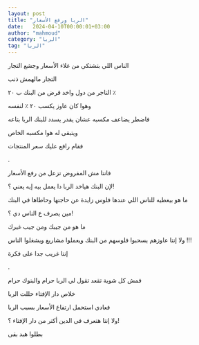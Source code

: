 ```yaml
---
layout: post
title: "الربا ورفع الأسعار"
date:   2024-04-10T00:00:01+03:00
author: "mahmoud"
category: "الربا"
tag: "الربا"
---
```



الناس اللي بتشتكي من غلاء الأسعار وجشع التجار

التجار مالهمش ذنب

التاجر من دول واخد قرض من البنك ب ٢٠ ٪

وهوا كان عاوز يكسب ٢٠ ٪ لنفسه

فاضطر يضاعف مكسبه عشان يقدر يسدد للبنك الربا
بتاعه

ويتبقى له هوا مكسبه الخاص

فقام رافع عليك سعر المنتجات

.

فانتا مش المفروض تزعل من رفع الأسعار

لإن البنك هياخد الربا دا يعمل بيه إيه يعني ؟!

ما هو بيعطيه للناس اللي عندها فلوس زايدة عن حاجتها
وحاطاها في البنك

مين يصرف ع الناس دي ؟!

ما هو من جيبك ومن جيب غيرك

ولا إنتا عاوزهم يسحبوا فلوسهم من البنك ويعملوا مشاريع
ويشغلوا الناس !!!

إنتا غريب جدا على فكرة

.

فمش كل شوية تقعد تقول لي الربا حرام والبنوك حرام

خلاص دار الإفتاء حللت الربا

فعادي استحمل ارتفاع الأسعار بسبب الربا

ولا إنتا هتعرف في الدين أكتر من دار الإفتاء ؟!

بطلوا هبد بقى
